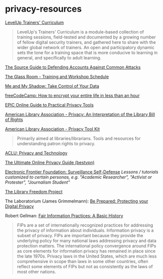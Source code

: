 # privacy-resources

[LevelUp Trainers' Curriculum](https://levelupcc.github.io/level-up/curriculum/)
> LevelUp's Trainers' Curriculum is a module-based collection of training sessions, field-tested and documented by a growing number of fellow digital security trainers, and gathered here to share with the wider global network of trainers. An open and participatory dynamic sets the tone for a training space that is more conducive to learning in general, and specifically to adult learning.

[The Source Guide to Defending Accounts Against Common Attacks](https://source.opennews.org/en-US/guides/defending-accounts/)

[The Glass Room - Training and Workshop Schedule](https://theglassroomnyc.org/schedule/)

[Me and My Shadow: Take Control of Your Data](https://myshadow.org/)

[freeCodeCamp: How to encrypt your entire life in less than an hour](https://medium.freecodecamp.com/tor-signal-and-beyond-a-law-abiding-citizens-guide-to-privacy-1a593f2104c3)

[EPIC Online Guide to Practical Privacy Tools](https://www.epic.org/privacy/tools.html)

[American Library Association - Privacy: An Interpretation of the Library Bill of Rights](http://www.ala.org/advocacy/intfreedom/librarybill/interpretations/privacy)

[American Library Association - Privacy Tool Kit](http://www.ala.org/advocacy/privacyconfidentiality/toolkitsprivacy/privacy)
> Primarily aimed at libraries/librarians. Tools and resources for understanding patron rights to privacy.

[ACLU: Privacy and Technology](https://www.aclu.org/issues/privacy-technology)

[The Ultimate Online Privacy Guide (bestvpn)](https://www.bestvpn.com/the-ultimate-privacy-guide/)

[Electronic Frontier Foundation: Surveillance Self-Defense](https://ssd.eff.org/)
*Lessons / tutorials customized to certain personas, e.g. "Academic Researcher", "Activist or Protester", "Journalism Student"*

[The Library Freedom Project](https://libraryfreedomproject.org/)

The Laboratorium (James Grimmelmann): [Be Prepared: Protecting your Digital Privacy](http://2d.laboratorium.net/post/153830312750/be-prepared-protecting-your-digital-privacy)

Robert Gellman: [Fair Information Practices: A Basic History](http://bobgellman.com/rg-docs/rg-FIPShistory.pdf)
>FIPs are a set of internationally recognized practices for addressing the privacy of information about individuals. Information privacy is a subset of privacy. FIPs are important because they provide the underlying policy for many national laws addressing privacy and data protection matters. The international policy convergence around FIPs as core elements for information privacy has remained in place since the late 1970s. Privacy laws in the United States, which are much less comprehensive in scope than laws in some other countries, often reflect some elements of FIPs but not as consistently as the laws of most other nations.
